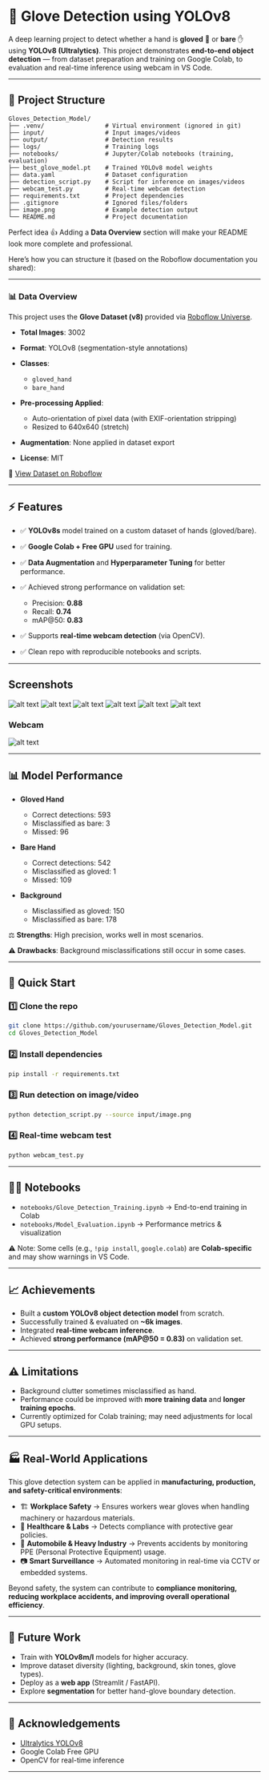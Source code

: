 # 🧤 Glove Detection using YOLOv8

A deep learning project to detect whether a hand is **gloved** 🧤 or **bare** ✋ using **YOLOv8 (Ultralytics)**.
This project demonstrates **end-to-end object detection** — from dataset preparation and training on Google Colab, to evaluation and real-time inference using webcam in VS Code.

---
## 📂 Project Structure

```
Gloves_Detection_Model/
├── .venv/                 # Virtual environment (ignored in git)
├── input/                 # Input images/videos
├── output/                # Detection results
├── logs/                  # Training logs
├── notebooks/             # Jupyter/Colab notebooks (training, evaluation)
├── best_glove_model.pt    # Trained YOLOv8 model weights
├── data.yaml              # Dataset configuration
├── detection_script.py    # Script for inference on images/videos
├── webcam_test.py         # Real-time webcam detection
├── requirements.txt       # Project dependencies
├── .gitignore             # Ignored files/folders
├── image.png              # Example detection output
└── README.md              # Project documentation
```
Perfect idea 👍 Adding a **Data Overview** section will make your README look more complete and professional.

Here’s how you can structure it (based on the Roboflow documentation you shared):

---

### 📊 Data Overview

This project uses the **Glove Dataset (v8)** provided via [Roboflow Universe](https://universe.roboflow.com/test-el83b/glove-absoo).

* **Total Images**: 3002
* **Format**: YOLOv8 (segmentation-style annotations)
* **Classes**:

  * `gloved_hand`
  * `bare_hand`
* **Pre-processing Applied**:

  * Auto-orientation of pixel data (with EXIF-orientation stripping)
  * Resized to 640x640 (stretch)
* **Augmentation**: None applied in dataset export
* **License**: MIT

🔗 [View Dataset on Roboflow](https://universe.roboflow.com/test-el83b/glove-absoo)


---

## ⚡ Features

* ✅ **YOLOv8s** model trained on a custom dataset of hands (gloved/bare).
* ✅ **Google Colab + Free GPU** used for training.
* ✅ **Data Augmentation** and **Hyperparameter Tuning** for better performance.
* ✅ Achieved strong performance on validation set:

  * Precision: **0.88**
  * Recall: **0.74**
  * mAP\@50: **0.83**
* ✅ Supports **real-time webcam detection** (via OpenCV).
* ✅ Clean repo with reproducible notebooks and scripts.

---
## Screenshots
![alt text](screenshots/05industrialdivisionpagecontentmachineryequipment_png.rf.f52383aa4858b6307e42c971576ddc25.jpg)
![alt text](screenshots/7_JPG.rf.bfe613e6e05df9391c9faae86a618bc2.jpg)
![alt text](screenshots/9_JPG.rf.5e261d717d549755ec46a6c7a8ab8dc1.jpg)
![alt text](screenshots/10_jpg.rf.69b27c15e186f84b7ba24a71c8e890ee.jpg)
![alt text](screenshots/00011_jpg.rf.5cf025a01b990c9a2937785da2256f52.jpg)
![alt text](screenshots/1-1-_webp.rf.13aebb9fc81a966ed8cfd1d74dfedce1.jpg)
### Webcam
![alt text](screenshots/image.png)

---
## 📊 Model Performance

* **Gloved Hand**

  * Correct detections: 593
  * Misclassified as bare: 3
  * Missed: 96

* **Bare Hand**

  * Correct detections: 542
  * Misclassified as gloved: 1
  * Missed: 109

* **Background**

  * Misclassified as gloved: 150
  * Misclassified as bare: 178

⚖️ **Strengths**: High precision, works well in most scenarios.

⚠️ **Drawbacks**: Background misclassifications still occur in some cases.

---

## 🚀 Quick Start

### 1️⃣ Clone the repo

```bash
git clone https://github.com/yourusername/Gloves_Detection_Model.git
cd Gloves_Detection_Model
```

### 2️⃣ Install dependencies

```bash
pip install -r requirements.txt
```

### 3️⃣ Run detection on image/video

```bash
python detection_script.py --source input/image.png
```

### 4️⃣ Real-time webcam test

```bash
python webcam_test.py
```

---

## 🧑‍💻 Notebooks

* `notebooks/Glove_Detection_Training.ipynb` → End-to-end training in Colab
* `notebooks/Model_Evaluation.ipynb` → Performance metrics & visualization

⚠️ Note: Some cells (e.g., `!pip install`, `google.colab`) are **Colab-specific** and may show warnings in VS Code.

---

## 📈 Achievements

* Built a **custom YOLOv8 object detection model** from scratch.
* Successfully trained & evaluated on **\~6k images**.
* Integrated **real-time webcam inference**.
* Achieved **strong performance (mAP\@50 = 0.83)** on validation set.

---

## ⚠️ Limitations

* Background clutter sometimes misclassified as hand.
* Performance could be improved with **more training data** and **longer training epochs**.
* Currently optimized for Colab training; may need adjustments for local GPU setups.

---
## 🏭 Real-World Applications

This glove detection system can be applied in **manufacturing, production, and safety-critical environments**:

* 🏗 **Workplace Safety** → Ensures workers wear gloves when handling machinery or hazardous materials.
* 🧪 **Healthcare & Labs** → Detects compliance with protective gear policies.
* 🚗 **Automobile & Heavy Industry** → Prevents accidents by monitoring PPE (Personal Protective Equipment) usage.
* 📷 **Smart Surveillance** → Automated monitoring in real-time via CCTV or embedded systems.

Beyond safety, the system can contribute to **compliance monitoring, reducing workplace accidents, and improving overall operational efficiency**.

---

## 🔮 Future Work

* Train with **YOLOv8m/l** models for higher accuracy.
* Improve dataset diversity (lighting, background, skin tones, glove types).
* Deploy as a **web app** (Streamlit / FastAPI).
* Explore **segmentation** for better hand-glove boundary detection.

---

## 🙌 Acknowledgements

* [Ultralytics YOLOv8](https://github.com/ultralytics/ultralytics)
* Google Colab Free GPU
* OpenCV for real-time inference

---